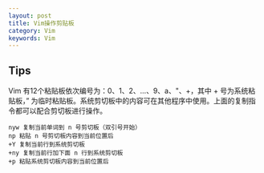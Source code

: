 ```yaml
---
layout: post
title: Vim操作剪贴板
category: Vim
keywords: Vim
---
```


## Tips

Vim 有12个粘贴板依次编号为：0、1、2、...、9、a、"、+，其中 + 号为系统粘贴板，” 为临时粘贴板。系统剪切板中的内容可在其他程序中使用。上面的复制指令都可以配合剪切板进行操作。

	nyw 复制当前单词到 n 号剪切板（双引号开始） 
	np 粘贴 n 号剪切板内容到当前位置后 
	+Y 复制当前行到系统剪切板
	+ny 复制当前行加下面 n 行到系统剪切板
	+p 粘贴系统剪切板内容到当前位置后
